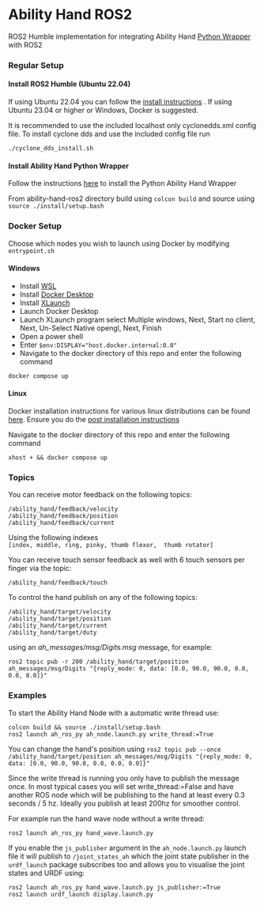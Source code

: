 # Ability Hand ROS2

ROS2 Humble implementation for integrating Ability Hand [Python Wrapper](https://github.com/psyonicinc/ability-hand-api/tree/master/python) 
with ROS2


### Regular Setup

#### Install ROS2 Humble (Ubuntu 22.04)

If using Ubuntu 22.04 you can follow the [install instructions](https://docs.ros.org/en/humble/Installation.html)
.  If using Ubuntu 23.04 or higher or Windows, Docker is suggested.

It is recommended to use the included localhost only cyclonedds.xml config file.
To install cyclone dds and use the included config file run

`./cyclone_dds_install.sh`

#### Install Ability Hand Python Wrapper

Follow the instructions [here](https://github.com/psyonicinc/ability-hand-api/tree/master/python) 
to install the Python Ability Hand Wrapper

From ability-hand-ros2 directory build using `colcon build` and source using `source ./install/setup.bash`

### Docker Setup

Choose which nodes you wish to launch using Docker by modifying `entrypoint.sh`

#### Windows

- Install [WSL](https://learn.microsoft.com/en-us/windows/wsl/install)
- Install [Docker Desktop](https://www.docker.com/products/docker-desktop/)
- Install [XLaunch](https://sourceforge.net/projects/vcxsrv/)
- Launch Docker Desktop
- Launch XLaunch program select Multiple windows, Next, Start no client, Next, Un-Select Native opengl, Next, Finish
- Open a power shell
- Enter `$env:DISPLAY="host.docker.internal:0.0"`
- Navigate to the docker directory of this repo and enter the following command

`docker compose up`

#### Linux

Docker installation instructions for various linux distributions can be found
[here](https://docs.docker.com/engine/install/). Ensure you do the 
[post installation instructions](https://docs.docker.com/engine/install/linux-postinstall/)

Navigate to the docker directory of this repo and enter the following command

`xhost + && docker compose up`

### Topics

You can receive motor feedback on the following topics:

`/ability_hand/feedback/velocity`  
`/ability_hand/feedback/position`  
`/ability_hand/feedback/current`  

Using the following indexes  
`[index, middle, ring, pinky, thumb flexor,  thumb rotator]`

You can receive touch sensor feedback as well with 6 touch sensors per finger
via the topic:

`/ability_hand/feedback/touch`  

To control the hand publish on any of the following topics:

`/ability_hand/target/velocity`  
`/ability_hand/target/position`  
`/ability_hand/target/current`  
`/ability_hand/target/duty`

using an *ah_messages/msg/Digits.msg* message, for example:

`ros2 topic pub -r 200 /ability_hand/target/position ah_messages/msg/Digits "{reply_mode: 0, data: [0.0, 90.0, 90.0, 0.0, 0.0, 0.0]}"`

### Examples

To start the Ability Hand Node with a automatic write thread use:

`colcon build && source ./install/setup.bash`  
`ros2 launch ah_ros_py ah_node.launch.py write_thread:=True`

You can change the hand's position using
`ros2 topic pub --once /ability_hand/target/position ah_messages/msg/Digits "{reply_mode: 0, data: [0.0, 90.0, 90.0, 0.0, 0.0, 0.0]}"`

Since the write thread is running you only have to publish the message once. In 
most typical cases you will set write_thread:=False and have another ROS node 
which will be publishing to the hand at least every 0.3 seconds / 5 hz. Ideally 
you publish at least 200hz for smoother control.

For example run the hand wave node without a write thread:

`ros2 launch ah_ros_py hand_wave.launch.py`

If you enable the `js_publisher` argument in the `ah_node.launch.py` launch file
it will publish to `/joint_states_ah` which the joint state publisher in the
`urdf_launch` package subscribes too and allows you to visualise the joint states
and URDF using:

`ros2 launch ah_ros_py hand_wave.launch.py js_publisher:=True`  
`ros2 launch urdf_launch display.launch.py`
